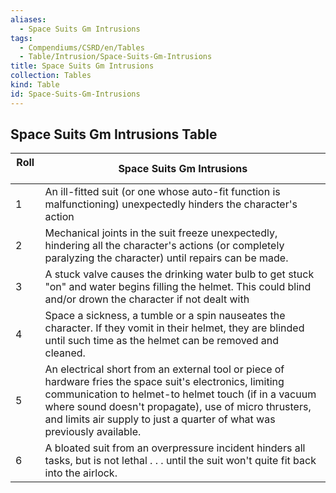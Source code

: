 ```yaml
---
aliases:
  - Space Suits Gm Intrusions
tags:
  - Compendiums/CSRD/en/Tables
  - Table/Intrusion/Space-Suits-Gm-Intrusions
title: Space Suits Gm Intrusions
collection: Tables
kind: Table
id: Space-Suits-Gm-Intrusions
---
```

## Space Suits Gm Intrusions Table  
| Roll &nbsp; &nbsp; | Space Suits Gm Intrusions                                                                                                                                                                                                                                                                             |
| ------------------ | ----------------------------------------------------------------------------------------------------------------------------------------------------------------------------------------------------------------------------------------------------------------------------------------------------- |
| 1                  | An ill-fitted suit (or one whose auto-fit function is malfunctioning) unexpectedly hinders the character's action                                                                                                                                                                                     |
| 2                  | Mechanical joints in the suit freeze unexpectedly, hindering all the character's actions (or completely paralyzing the character) until repairs can be made.                                                                                                                                          |
| 3                  | A stuck valve causes the drinking water bulb to get stuck "on" and water begins filling the helmet. This could blind and/or drown the character if not dealt with                                                                                                                                     |
| 4                  | Space a sickness, a tumble or a spin nauseates the character. If they vomit in their helmet, they are blinded until such time as the helmet can be removed and cleaned.                                                                                                                               |
| 5                  | An electrical short from an external tool or piece of hardware fries the space suit's electronics, limiting communication to helmet-to helmet touch (if in a vacuum where sound doesn't propagate), use of micro thrusters, and limits air supply to just a quarter of what was previously available. |
| 6                  | A bloated suit from an overpressure incident hinders all tasks, but is not lethal . . . until the suit won't quite fit back into the airlock.                                                                                                                                                         |
